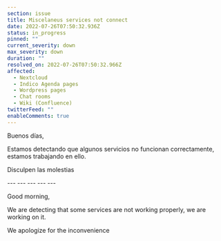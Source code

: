```yaml
---
section: issue
title: Miscelaneus services not connect
date: 2022-07-26T07:50:32.936Z
status: in_progress
pinned: ""
current_severity: down
max_severity: down
duration: ""
resolved_on: 2022-07-26T07:50:32.966Z
affected:
  - Nextcloud
  - Indico Agenda pages
  - Wordpress pages
  - Chat rooms
  - Wiki (Confluence)
twitterFeed: ""
enableComments: true
---
```

Buenos días,

Estamos detectando que algunos servicios no funcionan correctamente, estamos trabajando en ello.

Disculpen las molestias

\--- --- --- --- ---

Good morning,

We are detecting that some services are not working properly, we are working on it.

We apologize for the inconvenience